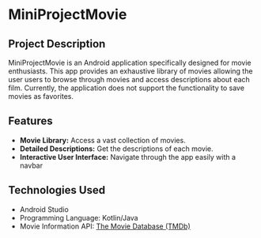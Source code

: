 # MiniProjectMovie

## Project Description

MiniProjectMovie is an Android application specifically designed for movie enthusiasts. This app provides an exhaustive library of movies allowing the user users to browse through movies and access descriptions about each film. Currently, the application does not support the functionality to save movies as favorites.

## Features

- **Movie Library:** Access a vast collection of movies.
- **Detailed Descriptions:** Get the descriptions of each movie.
- **Interactive User Interface:** Navigate through the app easily with a navbar

## Technologies Used

- Android Studio
- Programming Language: Kotlin/Java
- Movie Information API: [The Movie Database (TMDb)](https://www.themoviedb.org/)
